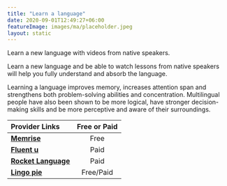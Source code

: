 ```yaml
---
title: "Learn a language"
date: 2020-09-01T12:49:27+06:00
featureImage: images/ma/placeholder.jpeg
layout: static
---
```


Learn a new language with videos from native speakers.

Learn a new language and be able to watch lessons from native speakers will help you fully understand and absorb the language.

Learning a language improves memory, increases attention span and strengthens both problem-solving abilities and concentration. Multilingual people have also been shown to be more logical, have stronger decision-making skills and be more perceptive and aware of their surroundings.

| Provider Links      | Free or Paid  |  
| :-----------          | :--------------:      |  
| [**Memrise**](https://www.memrise.com/) | Free | 
| [**Fluent u**](https://www.fluentu.com/) | Paid | 
| [**Rocket Language**](https://www.rocketlanguages.com/) | Paid | 
| [**Lingo pie**](https://lingopie.com/) | Free/Paid | 
  

<br/><br/>






